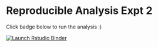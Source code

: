 # Reproducible Analysis Expt 2

Click badge below to run the analysis :) 

<!-- badges: start -->
[![Launch Rstudio Binder](http://mybinder.org/badge_logo.svg)](https://mybinder.org/v2/gh/jgeller112/SF_Expt1/master?urlpath=rstudio)
<!-- badges: end -->


